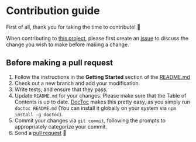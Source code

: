 # Contribution guide

First of all, thank you for taking the time to contribute! 🎉

When contributing to [this project](https://github.com/engineervix/wagtail-branching-workflows), please first create an [issue](https://github.com/engineervix/wagtail-branching-workflows/issues) to discuss the change you wish to make before making a change.

## Before making a pull request

1. Follow the instructions in the **Getting Started** section of the [README.md](https://github.com/engineervix/wagtail-branching-workflows#getting-started)
2. Check out a new branch and add your modification.
3. Write tests, and ensure that they pass.
4. Update `README.md` for your changes. Please make sure that the Table of Contents is up to date. [DocToc](https://github.com/thlorenz/doctoc) makes this pretty easy, as you simply run `doctoc README.md` (You can install it globally on your system via `npm install -g doctoc`).
5. Commit your changes via `git commit`, following the prompts to appropriately categorize your commit.
6. Send a [pull request](https://github.com/engineervix/wagtail-branching-workflows/pulls) 🙏
